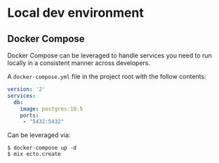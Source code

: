 # Local dev environment

## Docker Compose

Docker Compose can be leveraged to handle services you need to run locally in a
consistent manner across developers.

A `docker-compose.yml` file in the project root with the follow contents:

```yaml
version: '2'
services:
  db:
    image: postgres:10.5
    ports:
     - "5432:5432"
```

Can be leveraged via:

```shell
$ docker-compose up -d
$ mix ecto.create
```
